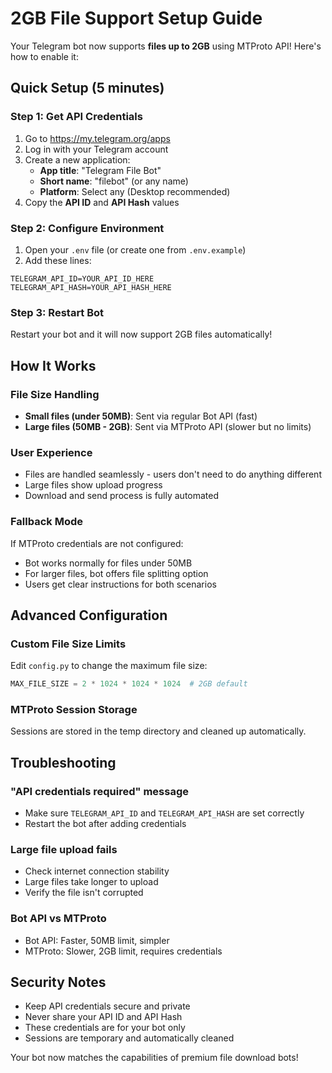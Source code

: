 # 2GB File Support Setup Guide

Your Telegram bot now supports **files up to 2GB** using MTProto API! Here's how to enable it:

## Quick Setup (5 minutes)

### Step 1: Get API Credentials
1. Go to https://my.telegram.org/apps
2. Log in with your Telegram account
3. Create a new application:
   - **App title**: "Telegram File Bot"
   - **Short name**: "filebot" (or any name)
   - **Platform**: Select any (Desktop recommended)
4. Copy the **API ID** and **API Hash** values

### Step 2: Configure Environment
1. Open your `.env` file (or create one from `.env.example`)
2. Add these lines:
```
TELEGRAM_API_ID=YOUR_API_ID_HERE
TELEGRAM_API_HASH=YOUR_API_HASH_HERE
```

### Step 3: Restart Bot
Restart your bot and it will now support 2GB files automatically!

## How It Works

### File Size Handling
- **Small files (under 50MB)**: Sent via regular Bot API (fast)
- **Large files (50MB - 2GB)**: Sent via MTProto API (slower but no limits)

### User Experience
- Files are handled seamlessly - users don't need to do anything different
- Large files show upload progress
- Download and send process is fully automated

### Fallback Mode
If MTProto credentials are not configured:
- Bot works normally for files under 50MB
- For larger files, bot offers file splitting option
- Users get clear instructions for both scenarios

## Advanced Configuration

### Custom File Size Limits
Edit `config.py` to change the maximum file size:
```python
MAX_FILE_SIZE = 2 * 1024 * 1024 * 1024  # 2GB default
```

### MTProto Session Storage
Sessions are stored in the temp directory and cleaned up automatically.

## Troubleshooting

### "API credentials required" message
- Make sure `TELEGRAM_API_ID` and `TELEGRAM_API_HASH` are set correctly
- Restart the bot after adding credentials

### Large file upload fails
- Check internet connection stability
- Large files take longer to upload
- Verify the file isn't corrupted

### Bot API vs MTProto
- Bot API: Faster, 50MB limit, simpler
- MTProto: Slower, 2GB limit, requires credentials

## Security Notes

- Keep API credentials secure and private
- Never share your API ID and API Hash
- These credentials are for your bot only
- Sessions are temporary and automatically cleaned

Your bot now matches the capabilities of premium file download bots!